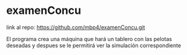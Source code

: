 # examenConcu
 
link al repo: https://github.com/mbp4/examenConcu.git

El programa crea una máquina que hará un tablero con las pelotas deseadas y despues se le permitirá ver la simulación correspondiente
